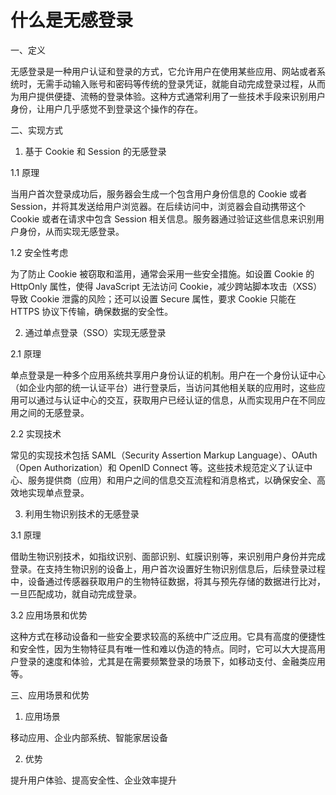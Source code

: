 # 什么是无感登录

一、定义

无感登录是一种用户认证和登录的方式，它允许用户在使用某些应用、网站或者系统时，无需手动输入账号和密码等传统的登录凭证，就能自动完成登录过程，从而为用户提供便捷、流畅的登录体验。这种方式通常利用了一些技术手段来识别用户身份，让用户几乎感觉不到登录这个操作的存在。

二、实现方式

1. 基于 Cookie 和 Session 的无感登录

1.1 原理

当用户首次登录成功后，服务器会生成一个包含用户身份信息的 Cookie 或者 Session，并将其发送给用户浏览器。在后续访问中，浏览器会自动携带这个 Cookie 或者在请求中包含 Session 相关信息。服务器通过验证这些信息来识别用户身份，从而实现无感登录。

1.2 安全性考虑

为了防止 Cookie 被窃取和滥用，通常会采用一些安全措施。如设置 Cookie 的 HttpOnly 属性，使得 JavaScript 无法访问 Cookie，减少跨站脚本攻击（XSS）导致 Cookie 泄露的风险；还可以设置 Secure 属性，要求 Cookie 只能在 HTTPS 协议下传输，确保数据的安全性。

2. 通过单点登录（SSO）实现无感登录

2.1 原理

单点登录是一种多个应用系统共享用户身份认证的机制。用户在一个身份认证中心（如企业内部的统一认证平台）进行登录后，当访问其他相关联的应用时，这些应用可以通过与认证中心的交互，获取用户已经认证的信息，从而实现用户在不同应用之间的无感登录。

2.2 实现技术

常见的实现技术包括 SAML（Security Assertion Markup Language）、OAuth（Open Authorization）和 OpenID Connect 等。这些技术规范定义了认证中心、服务提供商（应用）和用户之间的信息交互流程和消息格式，以确保安全、高效地实现单点登录。

3. 利用生物识别技术的无感登录

3.1 原理

借助生物识别技术，如指纹识别、面部识别、虹膜识别等，来识别用户身份并完成登录。在支持生物识别的设备上，用户首次设置好生物识别信息后，后续登录过程中，设备通过传感器获取用户的生物特征数据，将其与预先存储的数据进行比对，一旦匹配成功，就自动完成登录。

3.2 应用场景和优势

这种方式在移动设备和一些安全要求较高的系统中广泛应用。它具有高度的便捷性和安全性，因为生物特征具有唯一性和难以伪造的特点。同时，它可以大大提高用户登录的速度和体验，尤其是在需要频繁登录的场景下，如移动支付、金融类应用等。

三、应用场景和优势

1. 应用场景

移动应用、企业内部系统、智能家居设备

2. 优势

提升用户体验、提高安全性、企业效率提升
